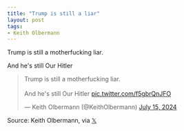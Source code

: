 ```yaml
---
title: "Trump is still a liar"
layout: post
tags:
- Keith Olbermann
---
```


Trump is still a motherfucking liar.

And he's still Our Hitler

<blockquote class="twitter-tweet"><p lang="en" dir="ltr">Trump is still a motherfucking liar. <br /><br />And he&#39;s still Our Hitler <a href="https://t.co/f5gbrQnJFO">pic.twitter.com/f5gbrQnJFO</a></p>&mdash; Keith Olbermann (@KeithOlbermann) <a href="https://twitter.com/KeithOlbermann/status/1812864094396895375?ref_src=twsrc%5Etfw">July 15, 2024</a></blockquote> <script async src="https://platform.twitter.com/widgets.js" charset="utf-8"></script>

Source: Keith Olbermann, via [𝕏](https://x.com)
